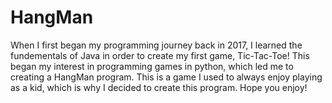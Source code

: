 # HangMan

When I first began my programming journey back in 2017, I learned the fundementals of Java in order to create my first game, Tic-Tac-Toe! This began my interest in programming games in python, which led me to creating a HangMan program. This is a game I used to always enjoy playing as a kid, which is why I decided to create this program. Hope you enjoy!
